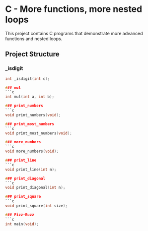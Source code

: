 # C - More functions, more nested loops

This project contains C programs that demonstrate more advanced functions and nested loops.

## Project Structure

### _isdigit
```c
int _isdigit(int c);

### mul
```c
int mul(int a, int b);

### print_numbers
```c
void print_numbers(void);

### print_most_numbers
```c
void print_most_numbers(void);

### more_numbers
```c
void more_numbers(void);

### print_line
```c
void print_line(int n);

### print_diagonal
```c
void print_diagonal(int n);

### print_square
```c
void print_square(int size);

### Fizz-Buzz
```c
int main(void);
